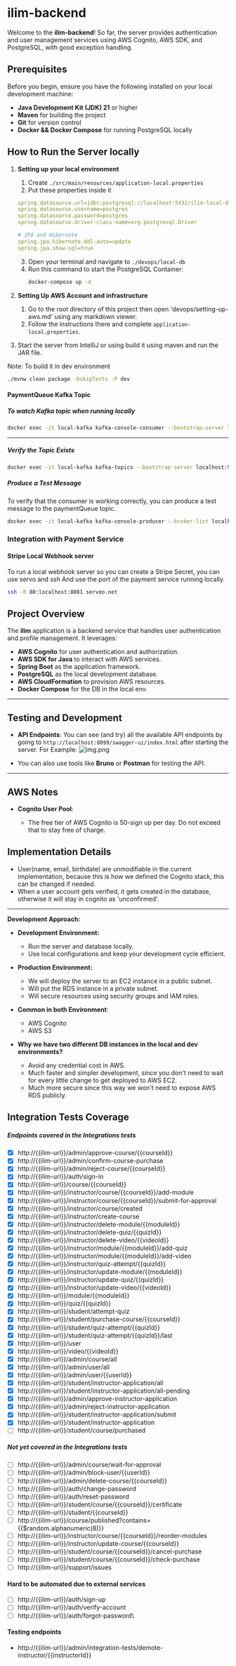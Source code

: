 # ilim-backend

Welcome to the **ilim-backend**! 
So far, the server provides authentication and user management services using AWS Cognito, AWS SDK, and PostgreSQL, with good exception handling.


## Prerequisites
Before you begin, ensure you have the following installed on your local development machine:

- **Java Development Kit (JDK) 21** or higher
- **Maven** for building the project
- **Git** for version control
- **Docker && Docker Compose** for running PostgreSQL locally

##  How to Run the Server locally
1. **Setting up your local environment**
   1. Create `./src/main/resources/application-local.properties`
   2. Put these properties inside it
    ```yaml
    spring.datasource.url=jdbc:postgresql://localhost:5432/ilim-local-db
    spring.datasource.username=postgres
    spring.datasource.password=postgres
    spring.datasource.driver-class-name=org.postgresql.Driver
    
    # JPA and Hibernate
    spring.jpa.hibernate.ddl-auto=update
    spring.jpa.show-sql=true
    ```
   3. Open your terminal and navigate to `./devops/local-db`
   4. Run this command to start the PostgreSQL Container:
      ```bash
      docker-compose up -d
      ```
2. **Setting Up AWS Account and infrastructure** 
   1. Go to the root directory of this project then open 'devops/setting-up-aws.md' using any markdown viewer.
   2. Follow the instructions there and complete `application-local.properties`.

3. Start the server from IntelliJ or using build it using maven and run the JAR file.

Note: To build it in dev environment
```bash
./mvnw clean package -DskipTests -P dev
```

#### PaymentQueue Kafka Topic 

##### To watch Kafka topic when running locally
```bash
docker exec -it local-kafka kafka-console-consumer --bootstrap-server localhost:9092 --topic paymentQueue --from-beginning
```
---

##### Verify the Topic Exists
```bash
docker exec -it local-kafka kafka-topics --bootstrap-server localhost:9092 --list
```

##### Produce a Test Message
To verify that the consumer is working correctly, you can produce a test message to the paymentQueue topic.
```bash
docker exec -it local-kafka kafka-console-producer --broker-list localhost:9092 --topic paymentQueue
```

### Integration with Payment Service
#### Stripe Local Webhook server 
To run a local webhook server so you can create a Stripe Secret, you can use servo and ssh
And use the port of the payment service running locally.
```bash
ssh -R 80:localhost:8081 serveo.net
```

## Project Overview

The **ilim** application is a backend service that handles user authentication and profile management. It leverages:

- **AWS Cognito** for user authentication and authorization.
- **AWS SDK for Java** to interact with AWS services.
- **Spring Boot** as the application framework.
- **PostgreSQL** as the local development database.
- **AWS CloudFormation** to provision AWS resources.
- **Docker Compose** for the DB in the local env.

---


## Testing and Development

- **API Endpoints**: You can see (and try) all the available API endpoints by going to `http://localhost:8099/swagger-ui/index.html` after starting the server.
For Example:
![img.png](swagger-ui.png)

- You can also use tools like **Bruno** or **Postman** for testing the API.

---

## AWS Notes

- **Cognito User Pool**:

  - The free tier of AWS Cognito is 50-sign up per day. Do not exceed that to stay free of charge.


## Implementation Details

- User(name, email, birthdate) are unmodifiable in the current implementation, because this is how we defined the Cognito stack, this can be changed if needed.
- When a user account gets verified, it gets created in the database, otherwise it will stay in cognito as 'unconfirmed'.

---

**Development Approach:**

- **Development Environment:**
  - Run the server and database locally.
  - Use local configurations and keep your development cycle efficient.

- **Production Environment:**
  - We will deploy the server to an EC2 instance in a public subnet.
  - Will put the RDS instance in a private subnet.
  - Will secure resources using security groups and IAM roles.

- **Common in both Environment**:
  - AWS Cognito
  - AWS S3

- **Why we have two different DB instances in the local and dev environments?**
    - Avoid any credential cost in AWS.
    - Much faster and simpler development, since you don't need to wait for every little change to get deployed to AWS EC2.
    - Much more secure since this way we won't need to expose AWS RDS publicly.


## Integration Tests Coverage

##### Endpoints covered in the Integrations tests
- [x] http://{{ilim-url}}/admin/approve-course/{{courseId}}
- [x] http://{{ilim-url}}/admin/confirm-course-purchase
- [x] http://{{ilim-url}}/admin/reject-course/{{courseId}}
- [x] http://{{ilim-url}}/auth/sign-in
- [x] http://{{ilim-url}}/course/{{courseId}}
- [x] http://{{ilim-url}}/instructor/course/{{courseId}}/add-module
- [x] http://{{ilim-url}}/instructor/course/{{courseId}}/submit-for-approval
- [x] http://{{ilim-url}}/instructor/course/created
- [x] http://{{ilim-url}}/instructor/create-course
- [x] http://{{ilim-url}}/instructor/delete-module/{{moduleId}}
- [x] http://{{ilim-url}}/instructor/delete-quiz/{{quizId}}
- [x] http://{{ilim-url}}/instructor/delete-video/{{videoId}}
- [x] http://{{ilim-url}}/instructor/module/{{moduleId}}/add-quiz
- [x] http://{{ilim-url}}/instructor/module/{{moduleId}}/add-video
- [x] http://{{ilim-url}}/instructor/quiz-attempt/{{quizId}}
- [x] http://{{ilim-url}}/instructor/update-module/{{moduleId}}
- [x] http://{{ilim-url}}/instructor/update-quiz/{{quizId}}
- [x] http://{{ilim-url}}/instructor/update-video/{{videoId}}
- [x] http://{{ilim-url}}/module/{{moduleId}}
- [x] http://{{ilim-url}}/quiz/{{quizId}}
- [x] http://{{ilim-url}}/student/attempt-quiz
- [x] http://{{ilim-url}}/student/purchase-course/{{courseId}}
- [x] http://{{ilim-url}}/student/quiz-attempt/{{quizId}}
- [x] http://{{ilim-url}}/student/quiz-attempt/{{quizId}}/last
- [x] http://{{ilim-url}}/user
- [x] http://{{ilim-url}}/video/{{videoId}}
- [x] http://{{ilim-url}}/admin/course/all
- [x] http://{{ilim-url}}/admin/user/all
- [x] http://{{ilim-url}}/admin/user/{{userId}}
- [x] http://{{ilim-url}}/student/instructor-application/all
- [x] http://{{ilim-url}}/student/instructor-application/all-pending
- [x] http://{{ilim-url}}/admin/approve-instructor-application
- [x] http://{{ilim-url}}/admin/reject-instructor-application
- [x] http://{{ilim-url}}/student/instructor-application/submit
- [x] http://{{ilim-url}}/student/instructor-application
- [ ] http://{{ilim-url}}/student/course/purchased

##### Not yet covered in the Integrations tests
- [ ] http://{{ilim-url}}/admin/course/wait-for-approval
- [ ] http://{{ilim-url}}/admin/block-user/{{userId}}
- [ ] http://{{ilim-url}}/admin/delete-course/{{courseId}}
- [ ] http://{{ilim-url}}/auth/change-password
- [ ] http://{{ilim-url}}/auth/reset-password
- [ ] http://{{ilim-url}}/student/course/{{courseId}}/certificate
- [ ] http://{{ilim-url}}/student/{{courseId}}
- [ ] http://{{ilim-url}}/course/published?contains={{$random.alphanumeric(8)}}
- [ ] http://{{ilim-url}}/instructor/course/{{courseId}}/reorder-modules
- [ ] http://{{ilim-url}}/instructor/update-course/{{courseId}}
- [ ] http://{{ilim-url}}/student/course/{{courseId}}/cancel-purchase
- [ ] http://{{ilim-url}}/student/course/{{courseId}}/check-purchase
- [ ] http://{{ilim-url}}/support/issues

#### Hard to be automated due to external services
- [ ] http://{{ilim-url}}/auth/sign-up
- [ ] http://{{ilim-url}}/auth/verify-account
- [ ] http://{{ilim-url}}/auth/forgot-password\

#### Testing endpoints
- http://{{ilim-url}}/admin/integration-tests/demote-instructor/{{instructorId}}